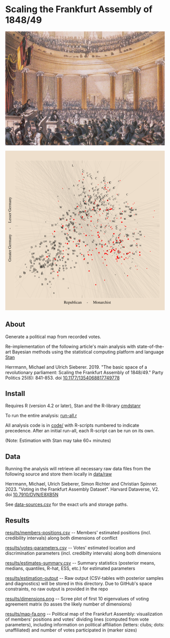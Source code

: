 # Scaling the Frankfurt Assembly of 1848/49

![alt text](Frankfurt_Nationalversammlung_1848.jpg)

![alt text](results/map-fa.png)

## About

Generate a political map from recorded votes.

Re-implementation of the following article's main analysis with state-of-the-art Bayesian methods using the statistical computing platform and language [Stan](https://mc-stan.org)

Herrmann, Michael and Ulrich Sieberer. 2019. "The basic space of a revolutionary parliament: Scaling the Frankfurt Assembly of 1848/49." Party Politics 25(6): 841-853. doi [10.1177/1354068817749778](https://doi.org/10.1177/1354068817749778)

## Install

Requires R (version 4.2 or later), Stan and the R-library [cmdstanr](https://mc-stan.org/cmdstanr/)

To run the entire analysis: [run-all.r](run-all.r)

All analysis code is in [code/](code/) with R-scripts numbered to indicate precedence. After an initial run-all, each R-script can be run on its own.

(Note: Estimation with Stan may take 60+ minutes)

## Data

Running the analysis will retrieve all necessary raw data files from the following source and store them locally in [data/raw](data/raw)

Herrmann, Michael, Ulrich  Sieberer, Simon  Richter and Christian Spinner. 2023. "Voting in the Frankfurt Assembly Dataset". Harvard Dataverse, V2. doi [10.7910/DVN/E8XB5N](https://doi.org/10.7910/DVN/E8XB5N)

See [data-sources.csv](data-sources.csv) for the exact urls and storage paths.

## Results

[results/members-positions.csv](results/members-positions.csv) -- Members' estimated positions (incl. credibility intervals) along both dimensions of conflict

[results/votes-parameters.csv](results/votes-parameters.csv) -- Votes' estimated location and discrimination parameters (incl. credibilty intervals) along both dimensions

[results/estimates-summary.csv](results/votes-parameters.csv) -- Summary statistics (posterior means, medians, quantiles, R-hat, ESS, etc.) for estimated parameters

[results/estimation-output](results/estimation-output) --
Raw output (CSV-tables with posterior samples and diagnostics) will be stored in this directory. Due to GitHub's space constraints, no raw output is provided in the repo

[results/dimensions.png](results/dimensions.png) -- Scree plot of first 10 eigenvalues of voting agreement matrix (to asses the likely number of dimensions)

[results/map-fa.png](results/map-fa.png) -- Political map of the Frankfurt Assembly: visualization of members' positions and votes' dividing lines (computed from vote parameters), including information on political affiliation (letters: clubs; dots: unaffiliated) and number of votes participated in (marker sizes)
